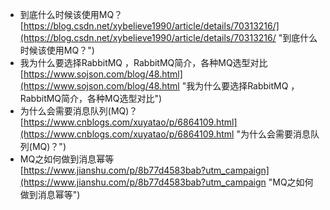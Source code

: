- 到底什么时候该使用MQ？<br>[https://blog.csdn.net/xybelieve1990/article/details/70313216/](https://blog.csdn.net/xybelieve1990/article/details/70313216/ "到底什么时候该使用MQ？")
- 我为什么要选择RabbitMQ ，RabbitMQ简介，各种MQ选型对比<br>[https://www.sojson.com/blog/48.html](https://www.sojson.com/blog/48.html "我为什么要选择RabbitMQ ，RabbitMQ简介，各种MQ选型对比")
- 为什么会需要消息队列(MQ)？<br>[https://www.cnblogs.com/xuyatao/p/6864109.html](https://www.cnblogs.com/xuyatao/p/6864109.html "为什么会需要消息队列(MQ)？")
- MQ之如何做到消息幂等<br>[https://www.jianshu.com/p/8b77d4583bab?utm_campaign](https://www.jianshu.com/p/8b77d4583bab?utm_campaign "MQ之如何做到消息幂等")